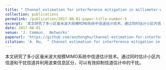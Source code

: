 ```yaml
---
title: " Channel estimation for interference mitigation in millimeter-wave multi-cell beamspace MIMO systems"
collection: publications
permalink: /publication/2017-08-01-paper-title-number-5
excerpt: '本文研究了多小区毫米波大规模MIMO系统中信道估计技术。通过同时估计小区内信道和干扰信道并利用波束信息区分，可以有效抑制信道估计中的干扰。'
date: 2017-08-01
venue: 'J. Commun.  Networks'
paperurl: 'https://github.com/anzhonghu/Channel-estimation-for-interference-mitigation-in-millimeter-wave-multi-cell-beamspace-MIMO-systems'
citation: 'A. Hu,  " Channel estimation for interference mitigation in millimeter-wave multi-cell beamspace MIMO systems," <i>J. Commun.  Networks</i>, vol. 19, no. 4, pp. 371-382, Aug. 2017.'
---
```

本文研究了多小区毫米波大规模MIMO系统中信道估计技术。通过同时估计小区内信道和干扰信道并利用波束信息区分，可以有效抑制信道估计中的干扰。
